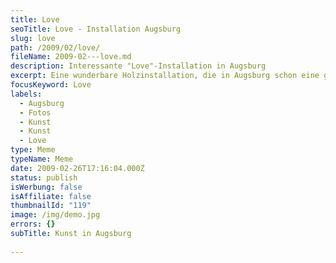 ```yaml
---
title: Love
seoTitle: Love - Installation Augsburg
slug: love
path: /2009/02/love/
fileName: 2009-02---love.md
description: Interessante "Love"-Installation in Augsburg
excerpt: Eine wunderbare Holzinstallation, die in Augsburg schon eine ganze Weile steht
focusKeyword: Love
labels:
  - Augsburg
  - Fotos
  - Kunst
  - Kunst
  - Love
type: Meme
typeName: Meme
date: 2009-02-26T17:16:04.000Z
status: publish
isWerbung: false
isAffiliate: false
thumbnailId: "119"
image: /img/demo.jpg
errors: {}
subTitle: Kunst in Augsburg
  
---
```



  